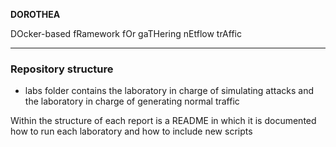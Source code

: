 **DOROTHEA**

DOcker-based fRamework fOr gaTHering nEtflow trAffic

-------------------

### Repository structure ###


*   labs folder contains the laboratory in charge of simulating attacks and the laboratory in charge of generating normal traffic



Within the structure of each report is a README in which it is documented how to run each laboratory and how to include new scripts
